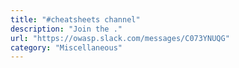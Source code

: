 ```yaml
---
title: "#cheatsheets channel"
description: "Join the ."
url: "https://owasp.slack.com/messages/C073YNUQG"
category: "Miscellaneous"
---
```


